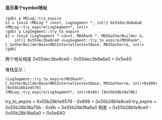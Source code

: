 #### 显示某个symbol地址
```
(gdb) p MDLog::try_expire
$1 = {void (MDLog * const, LogSegment *, int)} 0x55dec3b8a6a0 <MDLog::try_expire(LogSegment*, int)>
(gdb) p LogSegment::try_to_expire
$2 = {void (LogSegment * const, MDSRank *, MDSGatherBuilder &,
    int)} 0x55dec3be8ce0 <LogSegment::try_to_expire(MDSRank*, C_GatherBuilderBase<MDSInternalContextBase, MDSGather>&, int)>
(gdb)
```
两个地址相差  0x55dec3be8ce0 - 0x55dec3b8a6a0 = 0x5e40

堆栈显示：
```
(LogSegment::try_to_expire(MDSRank*, C_GatherBuilderBase<MDSInternalContextBase, MDSGather>&, int)+0x899) [0x55b28b1e9579]
(MDLog::try_expire(LogSegment*, int)+0x6b) [0x55b28b18a70b]
```
try_to_expire = 0x55b28b1e9579 - 0x899 = 0x55b28b1e8ce0
try_expire = 0x55b28b18a70b - 0x6b = 0x55b28b18a6a0
相差 = 0x55b28b1e8ce0 - 0x55b28b18a6a0 = 0x5e640
